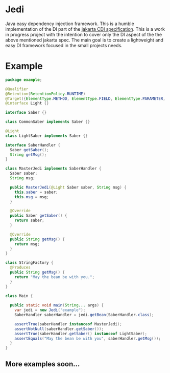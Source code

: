 # Jedi
Java easy dependency injection framework.
This is a humble implementation of the DI part of the [jakarta CDI specification](https://jakarta.ee/specifications/cdi/3.0/jakarta-cdi-spec-3.0.html).
This is a work in progress project with the intention to cover only the DI aspect of the the above mentioned jakarta 
spec.
The main goal is to create a lightweight and easy DI framework focused in the small projects needs.

# Example
```java
package example;

@Qualifier
@Retention(RetentionPolicy.RUNTIME)
@Target({ElementType.METHOD, ElementType.FIELD, ElementType.PARAMETER, ElementType.TYPE})
@interface Light {}

interface Saber {}

class CommonSaber implements Saber {}

@Light
class LightSaber implements Saber {}

interface SaberHandler {
  Saber getSaber();
  String getMsg();
}

class MasterJedi implements SaberHandler {
  Saber saber;
  String msg;

  public MasterJedi(@Light Saber saber, String msg) {
    this.saber = saber;
    this.msg = msg;
  }

  @Override
  public Saber getSaber() {
    return saber;
  }

  @Override
  public String getMsg() {
    return msg;
  }
}

class StringFactory {
  @Produces
  public String getMsg() {
    return "May the bean be with you.";
  }
}

class Main {
  
  public static void main(String... args) {
    var jedi = new Jedi("example");
    SaberHandler saberHandler = jedi.getBean(SaberHandler.class);

    assertTrue(saberHandler instanceof MasterJedi);
    assertNotNull(saberHandler.getSaber());
    assertTrue(saberHandler.getSaber() instanceof LightSaber);
    assertEquals("May the bean be with you", saberHandler.getMsg());
  }
}
```

## More examples soon...